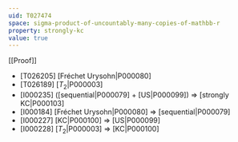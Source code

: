 ```yaml
---
uid: T027474
space: sigma-product-of-uncountably-many-copies-of-mathbb-r
property: strongly-kc
value: true
---
```

[[Proof]]

* [T026205] [Fréchet Urysohn|P000080]
* [T026189] [$T_2$|P000003]
* [I000235] ([sequential|P000079] + [US|P000099]) => [strongly KC|P000103]
* [I000184] [Fréchet Urysohn|P000080] => [sequential|P000079]
* [I000227] [KC|P000100] => [US|P000099]
* [I000228] [$T_2$|P000003] => [KC|P000100]

